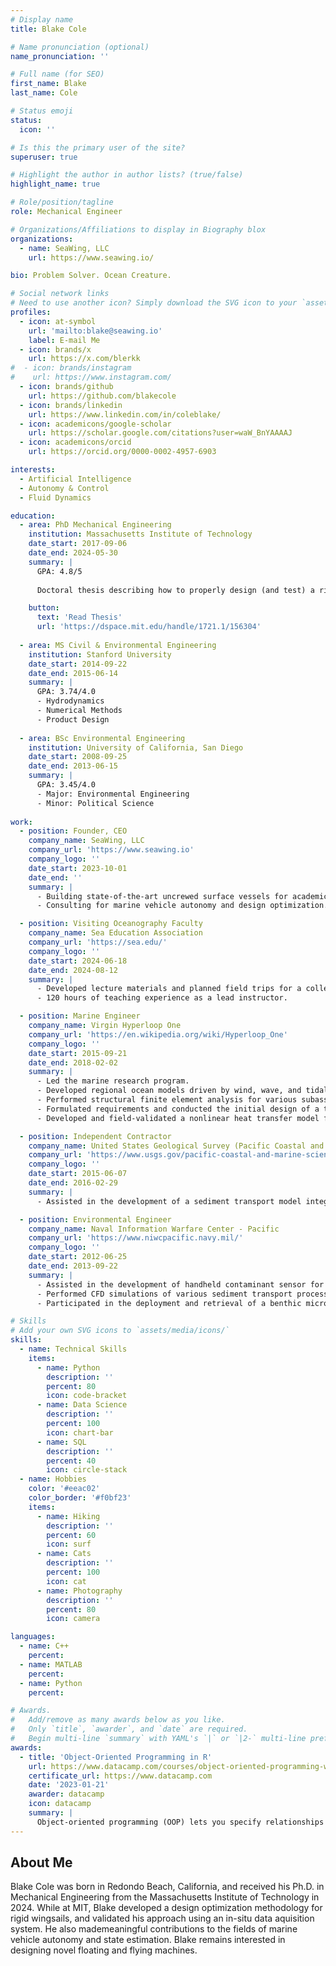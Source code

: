 ```yaml
---
# Display name
title: Blake Cole

# Name pronunciation (optional)
name_pronunciation: ''

# Full name (for SEO)
first_name: Blake
last_name: Cole

# Status emoji
status:
  icon: ''

# Is this the primary user of the site?
superuser: true

# Highlight the author in author lists? (true/false)
highlight_name: true

# Role/position/tagline
role: Mechanical Engineer

# Organizations/Affiliations to display in Biography blox
organizations:
  - name: SeaWing, LLC
    url: https://www.seawing.io/

bio: Problem Solver. Ocean Creature.

# Social network links
# Need to use another icon? Simply download the SVG icon to your `assets/media/icons/` folder.
profiles:
  - icon: at-symbol
    url: 'mailto:blake@seawing.io'
    label: E-mail Me
  - icon: brands/x
    url: https://x.com/blerkk
#  - icon: brands/instagram
#    url: https://www.instagram.com/
  - icon: brands/github
    url: https://github.com/blakecole
  - icon: brands/linkedin
    url: https://www.linkedin.com/in/coleblake/
  - icon: academicons/google-scholar
    url: https://scholar.google.com/citations?user=waW_BnYAAAAJ
  - icon: academicons/orcid
    url: https://orcid.org/0000-0002-4957-6903

interests:
  - Artificial Intelligence
  - Autonomy & Control
  - Fluid Dynamics

education:
  - area: PhD Mechanical Engineering
    institution: Massachusetts Institute of Technology
    date_start: 2017-09-06
    date_end: 2024-05-30
    summary: |
      GPA: 4.8/5
      
      Doctoral thesis describing how to properly design (and test) a rigid wingsail for autonomous sailing. Supervised by [Dr. Peter Traykovski](https://www2.whoi.edu/staff/ptraykovski/) and [Prof. Henrik Schmidt](https://meche.mit.edu/people/faculty/HENRIK@MIT.EDU). Contributions were published in both Springer and IEEE journals.

    button:
      text: 'Read Thesis'
      url: 'https://dspace.mit.edu/handle/1721.1/156304'
      
  - area: MS Civil & Environmental Engineering
    institution: Stanford University
    date_start: 2014-09-22
    date_end: 2015-06-14
    summary: |
      GPA: 3.74/4.0
      - Hydrodynamics
      - Numerical Methods
      - Product Design
      
  - area: BSc Environmental Engineering
    institution: University of California, San Diego
    date_start: 2008-09-25
    date_end: 2013-06-15
    summary: |
      GPA: 3.45/4.0
      - Major: Environmental Engineering
      - Minor: Political Science
      
work:
  - position: Founder, CEO
    company_name: SeaWing, LLC
    company_url: 'https://www.seawing.io'
    company_logo: ''
    date_start: 2023-10-01
    date_end: ''
    summary: |
      - Building state-of-the-art uncrewed surface vessels for academic research, defense (ISR), and commercial offshore applications.
      - Consulting for marine vehicle autonomy and design optimization.

  - position: Visiting Oceanography Faculty
    company_name: Sea Education Association
    company_url: 'https://sea.edu/'
    company_logo: ''
    date_start: 2024-06-18
    date_end: 2024-08-12
    summary: |
      - Developed lecture materials and planned field trips for a college-level introductory short course in oceanography.
      - 120 hours of teaching experience as a lead instructor.

  - position: Marine Engineer
    company_name: Virgin Hyperloop One
    company_url: 'https://en.wikipedia.org/wiki/Hyperloop_One'
    company_logo: ''
    date_start: 2015-09-21
    date_end: 2018-02-02
    summary: |
      - Led the marine research program.
      - Developed regional ocean models driven by wind, wave, and tidal data, and used Weibull distributions to estimate extreme event recurrence intervals.
      - Performed structural finite element analysis for various subassemblies.
      - Formulated requirements and conducted the initial design of a tubular thermal expansion joint.
      - Developed and field-validated a nonlinear heat transfer model for a prototype hyperloop system located outside Las Vegas, NV.

  - position: Independent Contractor
    company_name: United States Geological Survey (Pacific Coastal and Marine Science Center)
    company_url: 'https://www.usgs.gov/pacific-coastal-and-marine-science-center'
    company_logo: ''
    date_start: 2015-06-07
    date_end: 2016-02-29
    summary: |
      - Assisted in the development of a sediment transport model integrating longshore and cross-shore processes for predicting long-term shoreline response to climate change.

  - position: Environmental Engineer
    company_name: Naval Information Warfare Center - Pacific
    company_url: 'https://www.niwcpacific.navy.mil/'
    company_logo: ''
    date_start: 2012-06-25
    date_end: 2013-09-22
    summary: |
      - Assisted in the development of handheld contaminant sensor for Navy divers.
      - Performed CFD simulations of various sediment transport processes. 
      - Participated in the deployment and retrieval of a benthic microbial fuel cell.

# Skills
# Add your own SVG icons to `assets/media/icons/`
skills:
  - name: Technical Skills
    items:
      - name: Python
        description: ''
        percent: 80
        icon: code-bracket
      - name: Data Science
        description: ''
        percent: 100
        icon: chart-bar
      - name: SQL
        description: ''
        percent: 40
        icon: circle-stack
  - name: Hobbies
    color: '#eeac02'
    color_border: '#f0bf23'
    items:
      - name: Hiking
        description: ''
        percent: 60
        icon: surf
      - name: Cats
        description: ''
        percent: 100
        icon: cat
      - name: Photography
        description: ''
        percent: 80
        icon: camera

languages:
  - name: C++
    percent:
  - name: MATLAB
    percent:
  - name: Python
    percent:

# Awards.
#   Add/remove as many awards below as you like.
#   Only `title`, `awarder`, and `date` are required.
#   Begin multi-line `summary` with YAML's `|` or `|2-` multi-line prefix and indent 2 spaces below.
awards:
  - title: 'Object-Oriented Programming in R'
    url: https://www.datacamp.com/courses/object-oriented-programming-with-s3-and-r6-in-r
    certificate_url: https://www.datacamp.com
    date: '2023-01-21'
    awarder: datacamp
    icon: datacamp
    summary: |
      Object-oriented programming (OOP) lets you specify relationships between functions and the objects that they can act on, helping you manage complexity in your code. This is an intermediate level course, providing an introduction to OOP, using the S3 and R6 systems. S3 is a great day-to-day R programming tool that simplifies some of the functions that you write. R6 is especially useful for industry-specific analyses, working with web APIs, and building GUIs.
---
```


## About Me
Blake Cole was born in Redondo Beach, California, and received his Ph.D. in Mechanical Engineering from the Massachusetts Institute of Technology in 2024. While at MIT, Blake developed a design optimization methodology for rigid wingsails, and validated his approach using an in-situ data aquisition system. He also mademeaningful contributions to the fields of marine vehicle autonomy and state estimation. Blake remains interested in designing novel floating and flying machines.
